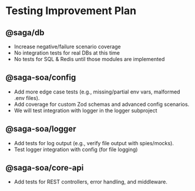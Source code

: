 # Testing Improvement Plan

## @saga/db
- Increase negative/failure scenario coverage
- No integration tests for real DBs at this time
- No tests for SQL & Redis until those modules are implemented

## @saga-soa/config
- Add more edge case tests (e.g., missing/partial env vars, malformed .env files).
- Add coverage for custom Zod schemas and advanced config scenarios.
- We will test integration with logger in the logger subproject

## @saga-soa/logger
- Add tests for log output (e.g., verify file output with spies/mocks).
- Test logger integration with config (for file logging)

## @saga-soa/core-api
- Add tests for REST controllers, error handling, and middleware. 